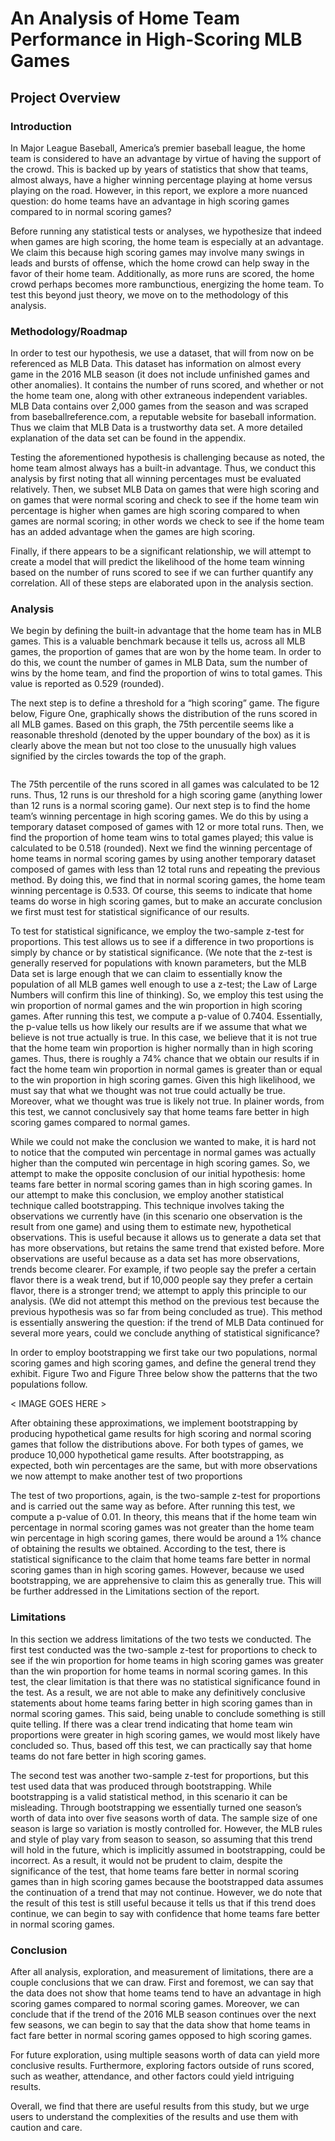 # An Analysis of Home Team Performance in High-Scoring MLB Games

## Project Overview
### Introduction 
In Major League Baseball, America’s premier baseball league, the home team is
considered to have an advantage by virtue of having the support of the crowd. This is backed up
by years of statistics that show that teams, almost always, have a higher winning percentage
playing at home versus playing on the road. However, in this report, we explore a more nuanced
question: do home teams have an advantage in high scoring games compared to in normal
scoring games? 

Before running any statistical tests or analyses, we hypothesize that indeed when
games are high scoring, the home team is especially at an advantage. We claim this because high
scoring games may involve many swings in leads and bursts of offense, which the home crowd
can help sway in the favor of their home team. Additionally, as more runs are scored, the home
crowd perhaps becomes more rambunctious, energizing the home team. To test this beyond just
theory, we move on to the methodology of this analysis. 

### Methodology/Roadmap

In order to test our hypothesis, we use a dataset, that will from now on be referenced as
MLB Data. This dataset has information on almost every game in the 2016 MLB season (it does
not include unfinished games and other anomalies). It contains the number of runs scored, and
whether or not the home team one, along with other extraneous independent variables. MLB
Data contains over 2,000 games from the season and was scraped from baseballreference.com, a
reputable website for baseball information. Thus we claim that MLB Data is a trustworthy data
set. A more detailed explanation of the data set can be found in the appendix. 

Testing the aforementioned hypothesis is challenging because as noted, the home team
almost always has a built-in advantage. Thus, we conduct this analysis by first noting that all
winning percentages must be evaluated relatively. Then, we subset MLB Data on games that
were high scoring and on games that were normal scoring and check to see if the home team win
percentage is higher when games are high scoring compared to when games are normal scoring;
in other words we check to see if the home team has an added advantage when the games are
high scoring. 

Finally, if there appears to be a significant relationship, we will attempt to create a
model that will predict the likelihood of the home team winning based on the number of runs
scored to see if we can further quantify any correlation. All of these steps are elaborated upon in
the analysis section. 

### Analysis 

We begin by defining the built-in advantage that the home team has in MLB games. This
is a valuable benchmark because it tells us, across all MLB games, the proportion of games that
are won by the home team. In order to do this, we count the number of games in MLB Data, sum
the number of wins by the home team, and find the proportion of wins to total games. This value
is reported as 0.529 (rounded). 

The next step is to define a threshold for a “high scoring” game. The figure below, Figure
One, graphically shows the distribution of the runs scored in all MLB games. Based on this
graph, the 75th percentile seems like a reasonable threshold (denoted by the upper boundary of
the box) as it is clearly above the mean but not too close to the unusually high values signified by
the circles towards the top of the graph.

<IMAGE GOES HERE> 

The 75th percentile of the runs scored in all games was calculated to be 12 runs. Thus, 12
runs is our threshold for a high scoring game (anything lower than 12 runs is a normal scoring
game). Our next step is to find the home team’s winning percentage in high scoring games. We
do this by using a temporary dataset composed of games with 12 or more total runs. Then, we
find the proportion of home team wins to total games played; this value is calculated to be 0.518
(rounded). Next we find the winning percentage of home teams in normal scoring games by
using another temporary dataset composed of games with less than 12 total runs and repeating
the previous method. By doing this, we find that in normal scoring games, the home team
winning percentage is 0.533. Of course, this seems to indicate that home teams do worse in high
scoring games, but to make an accurate conclusion we first must test for statistical significance
of our results. 

To test for statistical significance, we employ the two-sample z-test for proportions. This
test allows us to see if a difference in two proportions is simply by chance or by statistical
significance. (We note that the z-test is generally reserved for populations with known
parameters, but the MLB Data set is large enough that we can claim to essentially know the
population of all MLB games well enough to use a z-test; the Law of Large Numbers will
confirm this line of thinking). So, we employ this test using the win proportion of normal games
and the win proportion in high scoring games. After running this test, we compute a p-value of
0.7404. Essentially, the p-value tells us how likely our results are if we assume that what we
believe is not true actually is true. In this case, we believe that it is not true that the home team
win proportion is higher normally than in high scoring games. Thus, there is roughly a 74%
chance that we obtain our results if in fact the home team win proportion in normal games is
greater than or equal to the win proportion in high scoring games. Given this high likelihood, we
must say that what we thought was not true could actually be true. Moreover, what we thought
was true is likely not true. In plainer words, from this test, we cannot conclusively say that home
teams fare better in high scoring games compared to normal games. 

While we could not make the conclusion we wanted to make, it is hard not to notice that
the computed win percentage in normal games was actually higher than the computed win
percentage in high scoring games. So, we attempt to make the opposite conclusion of our initial
hypothesis: home teams fare better in normal scoring games than in high scoring games. In our
attempt to make this conclusion, we employ another statistical technique called bootstrapping.
This technique involves taking the observations we currently have (in this scenario one
observation is the result from one game) and using them to estimate new, hypothetical observations. This is useful because it allows us to generate a data set that has more observations,
but retains the same trend that existed before. More observations are useful because as a data set
has more observations, trends become clearer. For example, if two people say the prefer a certain
flavor there is a weak trend, but if 10,000 people say they prefer a certain flavor, there is a
stronger trend; we attempt to apply this principle to our analysis. (We did not attempt this method
on the previous test because the previous hypothesis was so far from being concluded as true).
This method is essentially answering the question: if the trend of MLB Data continued for
several more years, could we conclude anything of statistical significance? 
  
In order to employ bootstrapping we first take our two populations, normal scoring games
and high scoring games, and define the general trend they exhibit. Figure Two and Figure Three
below show the patterns that the two populations follow. 
  
< IMAGE GOES HERE > 
  
After obtaining these approximations, we implement bootstrapping by producing
hypothetical game results for high scoring and normal scoring games that follow the distributions
above. For both types of games, we produce 10,000 hypothetical game results. After
bootstrapping, as expected, both win percentages are the same, but with more observations we
now attempt to make another test of two proportions
  
The test of two proportions, again, is the two-sample z-test for proportions and is carried
out the same way as before. After running this test, we compute a p-value of 0.01. In theory, this
means that if the home team win percentage in normal scoring games was not greater than the
home team win percentage in high scoring games, there would be around a 1% chance of
obtaining the results we obtained. According to the test, there is statistical significance to the
claim that home teams fare better in normal scoring games than in high scoring games. However,
because we used bootstrapping, we are apprehensive to claim this as generally true. This will be
further addressed in the Limitations section of the report. 
  
### Limitations 
  
In this section we address limitations of the two tests we conducted. The first test
conducted was the two-sample z-test for proportions to check to see if the win proportion for
home teams in high scoring games was greater than the win proportion for home teams in normal scoring games. In this test, the clear limitation is that there was no statistical significance found
in the test. As a result, we are not able to make any definitively conclusive statements about
home teams faring better in high scoring games than in normal scoring games. This said, being
unable to conclude something is still quite telling. If there was a clear trend indicating that home
team win proportions were greater in high scoring games, we would most likely have concluded
so. Thus, based off this test, we can practically say that home teams do not fare better in high
scoring games. 
  
  
The second test was another two-sample z-test for proportions, but this test used data that
was produced through bootstrapping. While bootstrapping is a valid statistical method, in this
scenario it can be misleading. Through bootstrapping we essentially turned one season’s worth of
data into over five seasons worth of data. The sample size of one season is large so variation is
mostly controlled for. However, the MLB rules and style of play vary from season to season, so
assuming that this trend will hold in the future, which is implicitly assumed in bootstrapping,
could be incorrect. As a result, it would not be prudent to claim, despite the significance of the
test, that home teams fare better in normal scoring games than in high scoring games because the
bootstrapped data assumes the continuation of a trend that may not continue. However, we do
note that the result of this test is still useful because it tells us that if this trend does continue, we
can begin to say with confidence that home teams fare better in normal scoring games. 

### Conclusion

After all analysis, exploration, and measurement of limitations, there are a couple
conclusions that we can draw. First and foremost, we can say that the data does not show that
home teams tend to have an advantage in high scoring games compared to normal scoring games. Moreover, we can conclude that if the trend of the 2016 MLB season continues over the
next few seasons, we can begin to say that the data show that home teams in fact fare better in
normal scoring games opposed to high scoring games. 
  
For future exploration, using multiple seasons worth of data can yield more conclusive
results. Furthermore, exploring factors outside of runs scored, such as weather, attendance, and
other factors could yield intriguing results. 
  
Overall, we find that there are useful results from this study, but we urge users to
understand the complexities of the results and use them with caution and care. 
